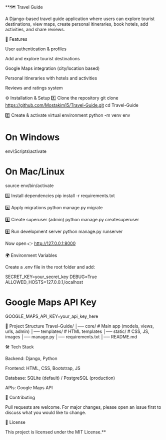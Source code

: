 **🗺️ Travel Guide

A Django-based travel guide application where users can explore tourist destinations, view maps, create personal itineraries, book hotels, add activities, and share reviews.

🚀 Features

User authentication & profiles

Add and explore tourist destinations

Google Maps integration (city/location based)

Personal itineraries with hotels and activities

Reviews and ratings system

⚙️ Installation & Setup
1️⃣ Clone the repository
git clone https://github.com/Mostakim15/Travel-Guide.git
cd Travel-Guide

2️⃣ Create & activate virtual environment
python -m venv env
# On Windows
env\Scripts\activate
# On Mac/Linux
source env/bin/activate

3️⃣ Install dependencies
pip install -r requirements.txt

4️⃣ Apply migrations
python manage.py migrate

5️⃣ Create superuser (admin)
python manage.py createsuperuser

6️⃣ Run development server
python manage.py runserver


Now open 👉 http://127.0.0.1:8000

🌍 Environment Variables

Create a .env file in the root folder and add:

SECRET_KEY=your_secret_key
DEBUG=True
ALLOWED_HOSTS=127.0.0.1,localhost

# Google Maps API Key
GOOGLE_MAPS_API_KEY=your_api_key_here

📂 Project Structure
Travel-Guide/
│── core/                # Main app (models, views, urls, admin)
│── templates/           # HTML templates
│── static/              # CSS, JS, images
│── manage.py
│── requirements.txt
│── README.md

🛠️ Tech Stack

Backend: Django, Python

Frontend: HTML, CSS, Bootstrap, JS

Database: SQLite (default) / PostgreSQL (production)

APIs: Google Maps API

🤝 Contributing

Pull requests are welcome. For major changes, please open an issue first to discuss what you would like to change.

📜 License

This project is licensed under the MIT License.**

